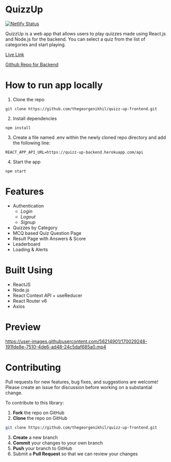 # QuizzUp

[![Netlify Status](https://api.netlify.com/api/v1/badges/e282fa7e-3269-4169-8f1f-5b3b8d1c6698/deploy-status)](https://app.netlify.com/sites/quizz-up/deploys)

QuizzUp is a web app that allows users to play quizzes made using React.js and Node.js for the backend. You can select a quiz from the list of categories and start playing.



[Live Link](https://quizz-up.netlify.app/)

[Github Repo for Backend](https://github.com/thegeorgenikhil/quizz-up-backend)

# How to run app locally

1.  Clone the repo

```
git clone https://github.com/thegeorgenikhil/quizz-up-frontend.git
```

2.  Install dependencies

```
npm install
```

3.  Create a file named .env within the newly cloned repo directory and add the following line:

```
REACT_APP_API_URL=https://quizz-up-backend.herokuapp.com/api
```

4.  Start the app

```
npm start
```

# Features

- Authentication
  - _Login_
  - _Logout_
  - _Signup_
- Quizzes by Category
- MCQ based Quiz Question Page
- Result Page with Answers & Score
- Leaderboard
- Loading & Alerts

# Built Using

- ReactJS
- Node.js
- React Context API + useReducer
- React Router v6
- Axios

# Preview


https://user-images.githubusercontent.com/56214901/170029248-191fde8e-7510-4de6-ad48-24c5daf685a0.mp4


# Contributing

Pull requests for new features, bug fixes, and suggestions are welcome! Please create an issue for discussion before working on a substantial change.

To contribute to this library:

1. **Fork** the repo on GitHub
2. **Clone** the repo on GitHub

```bash
git clone https://github.com/thegeorgenikhil/quizz-up-frontend.git
```

3. **Create** a new branch
4. **Commit** your changes to your own branch
5. **Push** your branch to GitHub
6. Submit a **Pull Request** so that we can review your changes

